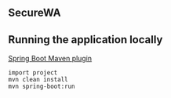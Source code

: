 ## SecureWA

## Running the application locally

[Spring Boot Maven plugin](https://docs.spring.io/spring-boot/docs/current/reference/html/build-tool-plugins-maven-plugin.html)
```
import project 
mvn clean install
mvn spring-boot:run
```
